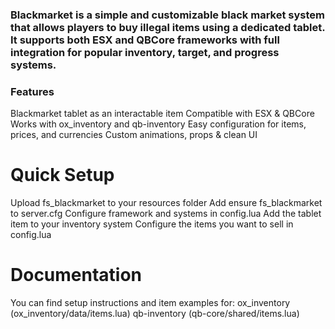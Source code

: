 ### Blackmarket is a simple and customizable black market system that allows players to buy illegal items using a dedicated tablet. It supports both ESX and QBCore frameworks with full integration for popular inventory, target, and progress systems.

### Features
Blackmarket tablet as an interactable item
Compatible with ESX & QBCore
Works with ox_inventory and qb-inventory
Easy configuration for items, prices, and currencies
Custom animations, props & clean UI

# Quick Setup
Upload fs_blackmarket to your resources folder
Add ensure fs_blackmarket to server.cfg
Configure framework and systems in config.lua
Add the tablet item to your inventory system
Configure the items you want to sell in config.lua

# Documentation
You can find setup instructions and item examples for:
ox_inventory (ox_inventory/data/items.lua)
qb-inventory (qb-core/shared/items.lua)